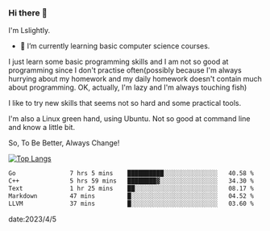 ### Hi there 👋

I'm Lslightly.

- 🌱 I’m currently learning basic computer science courses.

I just learn some basic programming skills and I am not so good at programming since I don't practise often(possibly because I'm always hurrying about my homework and my daily homework doesn't contain much about programming. OK, actually, I'm lazy and I'm always touching fish)

I like to try new skills that seems not so hard and some practical tools.

I'm also a Linux green hand, using Ubuntu. Not so good at command line and know a little bit.

So, To Be Better, Always Change!

[![Top Langs](https://github-readme-stats.vercel.app/api/top-langs/?username=Lslightly&layout=compact)](https://github.com/anuraghazra/github-readme-stats)

<!--START_SECTION:waka-->

```txt
Go               7 hrs 5 mins    ██████████░░░░░░░░░░░░░░░   40.58 %
C++              5 hrs 59 mins   ████████▓░░░░░░░░░░░░░░░░   34.30 %
Text             1 hr 25 mins    ██░░░░░░░░░░░░░░░░░░░░░░░   08.17 %
Markdown         47 mins         █░░░░░░░░░░░░░░░░░░░░░░░░   04.52 %
LLVM             37 mins         █░░░░░░░░░░░░░░░░░░░░░░░░   03.60 %
```

<!--END_SECTION:waka-->

date:2023/4/5

